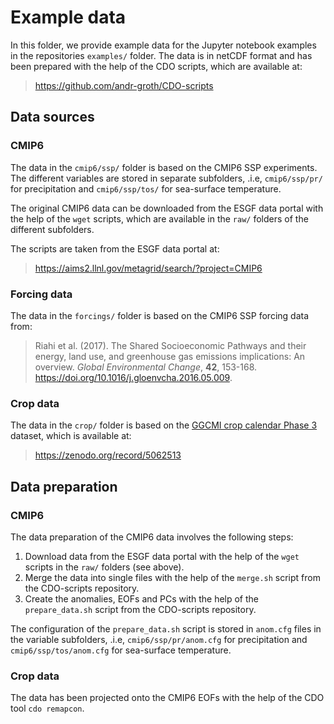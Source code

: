 # Example data

In this folder, we provide example data for the Jupyter notebook examples in the repositories `examples/` folder. The data is in netCDF format and has been prepared with the help of the CDO scripts, which are available at:

> https://github.com/andr-groth/CDO-scripts

## Data sources

### CMIP6

The data in the `cmip6/ssp/` folder is based on the CMIP6 SSP experiments. The different variables are stored in separate subfolders, .i.e, `cmip6/ssp/pr/` for precipitation and `cmip6/ssp/tos/` for sea-surface temperature.

The original CMIP6 data can be downloaded from the ESGF data portal with the help of the `wget` scripts, which are available in the `raw/` folders of the different subfolders.

The scripts are taken from the ESGF data portal at:

> https://aims2.llnl.gov/metagrid/search/?project=CMIP6

### Forcing data

The data in the `forcings/` folder is based on the CMIP6 SSP forcing data from:

> Riahi et al. (2017). The Shared Socioeconomic Pathways and their energy, land use, and greenhouse gas emissions implications: An overview. _Global Environmental Change_, __42__, 153-168. https://doi.org/10.1016/j.gloenvcha.2016.05.009.

### Crop data

The data in the `crop/` folder is based on the [GGCMI crop calendar Phase 3](https://doi.org/10.1038/s43016-021-00400-y) dataset, which is available at:

> https://zenodo.org/record/5062513

## Data preparation

### CMIP6

The data preparation of the CMIP6 data involves the following steps:

1. Download data from the ESGF data portal with the help of the `wget` scripts in the `raw/` folders (see above).
2. Merge the data into single files with the help of the `merge.sh` script from the CDO-scripts repository.
3. Create the anomalies, EOFs and PCs with the help of the `prepare_data.sh` script from the CDO-scripts repository.

The configuration of the `prepare_data.sh` script is stored in `anom.cfg` files in the variable subfolders, .i.e, `cmip6/ssp/pr/anom.cfg` for precipitation and `cmip6/ssp/tos/anom.cfg` for sea-surface temperature.

### Crop data

The data has been projected onto the CMIP6 EOFs with the help of the CDO tool `cdo remapcon`.
